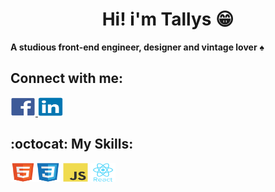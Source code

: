  <h1 aling="center" style="text-align: center;">Hi! i'm Tallys 😁</h1>
 
**A studious front-end engineer, designer and vintage lover** ♠️ 

## Connect with me:

<a href="https://www.facebook.com/tallys.kronos5574" target="_blank">
<img aling="center" height="30" width="40" style="max-width:100%;" src="https://raw.githubusercontent.com/devicons/devicon/master/icons/facebook/facebook-original.svg" alt="tallys-facebook"> </a>
<a href="https://www.linkedin.com/in/tallys-carvalho-4aa324112/" target="_blank">
<img aling="center" height="30" width="40" style="max-width:100%;" src="https://raw.githubusercontent.com/devicons/devicon/master/icons/linkedin/linkedin-plain.svg" alt="tallys-LinkedIn"> </a>

## :octocat: My Skills:

<img aling="center" height="30" width="40" style="max-width:100%;" src="https://raw.githubusercontent.com/devicons/devicon/master/icons/html5/html5-original.svg" alt="tallys-facebook"><img aling="center" height="30" width="40" style="max-width:100%;" src="https://raw.githubusercontent.com/devicons/devicon/master/icons/css3/css3-original.svg" alt="tallys-facebook">
<img aling="center" height="30" width="40" style="max-width:100%;" src="https://raw.githubusercontent.com/devicons/devicon/master/icons/javascript/javascript-original.svg" alt="tallys-facebook">
<img aling="center" height="30" width="40" style="max-width:100%;" src="https://raw.githubusercontent.com/devicons/devicon/master/icons/react/react-original-wordmark.svg" alt="tallys-facebook">


<!--
**TallysCarvalho/TallysCarvalho** is a ✨ _special_ ✨ repository because its `README.md` (this file) appears on your GitHub profile.

Here are some ideas to get you started:

- 🔭 I’m currently working on ...
- 🌱 I’m currently learning ...
- 👯 I’m looking to collaborate on ...
- 🤔 I’m looking for help with ...
- 💬 Ask me about ...
- 📫 How to reach me: ...
- 😄 Pronouns: ...
- ⚡ Fun fact: ...
-->
 
